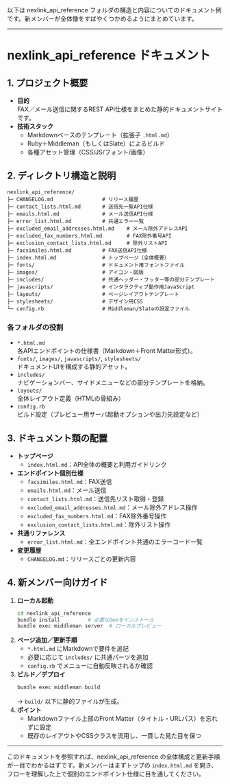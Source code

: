 以下は nexlink_api_reference フォルダの構造と内容についてのドキュメント例です。新メンバーが全体像をすばやくつかめるようにまとめています。

---

# nexlink_api_reference ドキュメント

## 1. プロジェクト概要
- **目的**  
  FAX／メール送信に関するREST API仕様をまとめた静的ドキュメントサイトです。  
- **技術スタック**  
  - Markdownベースのテンプレート（拡張子 `.html.md`）  
  - Ruby＋Middleman（もしくはSlate）によるビルド  
  - 各種アセット管理（CSS/JS/フォント/画像）

## 2. ディレクトリ構造と説明

```
nexlink_api_reference/
├─ CHANGELOG.md                # リリース履歴
├─ contact_lists.html.md       # 送信先一覧API仕様
├─ emails.html.md              # メール送信API仕様
├─ error_list.html.md          # 共通エラー一覧
├─ excluded_email_addresses.html.md    # メール除外アドレスAPI
├─ excluded_fax_numbers.html.md        # FAX除外番号API
├─ exclusion_contact_lists.html.md     # 除外リストAPI
├─ facsimiles.html.md          # FAX送信API仕様
├─ index.html.md               # トップページ（全体概要）
├─ fonts/                      # ドキュメント用フォントファイル
├─ images/                     # アイコン・図版
├─ includes/                   # 共通ヘッダー・フッター等の部分テンプレート
├─ javascripts/                # インタラクティブ動作用JavaScript
├─ layouts/                    # ページレイアウトテンプレート
├─ stylesheets/                # デザイン用CSS
└─ config.rb                   # Middleman/Slateの設定ファイル
```

### 各フォルダの役割
- `*.html.md`  
  各APIエンドポイントの仕様書（Markdown＋Front Matter形式）。  
- `fonts/`, `images/`, `javascripts/`, `stylesheets/`  
  ドキュメントUIを構成する静的アセット。  
- `includes/`  
  ナビゲーションバー、サイドメニューなどの部分テンプレートを格納。  
- `layouts/`  
  全体レイアウト定義（HTMLの骨組み）  
- `config.rb`  
  ビルド設定（プレビュー用サーバ起動オプションや出力先設定など）

## 3. ドキュメント類の配置
- **トップページ**  
  - `index.html.md`：API全体の概要と利用ガイドリンク  
- **エンドポイント個別仕様**  
  - `facsimiles.html.md`：FAX送信  
  - `emails.html.md`：メール送信  
  - `contact_lists.html.md`：送信先リスト取得・登録  
  - `excluded_email_addresses.html.md`：メール除外アドレス操作  
  - `excluded_fax_numbers.html.md`：FAX除外番号操作  
  - `exclusion_contact_lists.html.md`：除外リスト操作  
- **共通リファレンス**  
  - `error_list.html.md`：全エンドポイント共通のエラーコード一覧  
- **変更履歴**  
  - `CHANGELOG.md`：リリースごとの更新内容

## 4. 新メンバー向けガイド
1. **ローカル起動**  
   ```bash
   cd nexlink_api_reference
   bundle install         # 必要なGemをインストール
   bundle exec middleman server  # ローカルプレビュー
   ```
2. **ページ追加／更新手順**  
   - `*.html.md` にMarkdownで要件を追記  
   - 必要に応じて `includes/` に共通パーツを追加  
   - `config.rb` でメニューに自動反映されるか確認  
3. **ビルド／デプロイ**  
   ```bash
   bundle exec middleman build
   ```
   → `build/` 以下に静的ファイルが生成。  
4. **ポイント**  
   - Markdownファイル上部のFront Matter（タイトル・URLパス）を忘れずに設定  
   - 既存のレイアウトやCSSクラスを流用し、一貫した見た目を保つ  

---

このドキュメントを参照すれば、nexlink_api_reference の全体構成と更新手順が一目でわかるはずです。新メンバーはまずトップの `index.html.md` を開き、フローを理解した上で個別のエンドポイント仕様に目を通してください。
